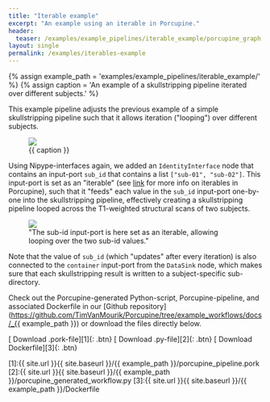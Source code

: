 ```yaml
---
title: "Iterable example"
excerpt: "An example using an iterable in Porcupine."
header:
  teaser: /examples/example_pipelines/iterable_example/porcupine_graph.png
layout: single
permalink: /examples/iterables-example
---
```


{% assign example_path = 'examples/example_pipelines/iterable_example/' %}
{% assign caption = 'An example of a skullstripping pipeline iterated over different subjects.' %}

This example pipeline adjusts the previous example of a simple skullstripping
pipeline such that it allows iteration ("looping") over different subjects.

<figure>
	<a href="{{ site.url }}{{ site.baseurl }}/{{ example_path }}/porcupine_graph.png"><img
    src="{{ site.url }}{{ site.baseurl }}/{{ example_path }}/porcupine_graph.png"></a>
	<figcaption>{{ caption }}</figcaption>
</figure>

Using Nipype-interfaces again, we added an `IdentityInterface` node that contains
an input-port `sub_id` that contains a list `["sub-01", "sub-02"]`. This input-port
is set as an "iterable" (see [link]() for more info on iterables in Porcupine),
such that it "feeds" each value in the `sub_id` input-port one-by-one into the
skullstripping pipeline, effectively creating a skullstripping pipeline looped
across the T1-weighted structural scans of two subjects.

<figure>
	<a href="{{ site.url }}{{ site.baseurl }}/{{ example_path }}/iterable_port.png"><img
    src="{{ site.url }}{{ site.baseurl }}/{{ example_path }}/iterable_port.png"></a>
	<figcaption>"The sub-id input-port is here set as an iterable, allowing looping over the two sub-id values." </figcaption>
</figure>

Note that the value of `sub_id` (which "updates" after every iteration) is also
connected to the `container` input-port from the `DataSink` node, which makes
sure that each skullstripping result is written to a subject-specific sub-directory.

Check out the Porcupine-generated Python-script, Porcupine-pipeline, and
associated Dockerfile in our [Github repository](https://github.com/TimVanMourik/Porcupine/tree/example_workflows/docs/_{{ example_path }}) or download the files directly below.

[<i class="fa fa-download"></i> Download .pork-file][1]{: .btn}
[<i class="fa fa-download"></i> Download .py-file][2]{: .btn}
[<i class="fa fa-download"></i> Download Dockerfile][3]{: .btn}

[1]:{{ site.url }}{{ site.baseurl }}/{{ example_path }}/porcupine_pipeline.pork
[2]:{{ site.url }}{{ site.baseurl }}/{{ example_path }}/porcupine_generated_workflow.py
[3]:{{ site.url }}{{ site.baseurl }}/{{ example_path }}/Dockerfile
